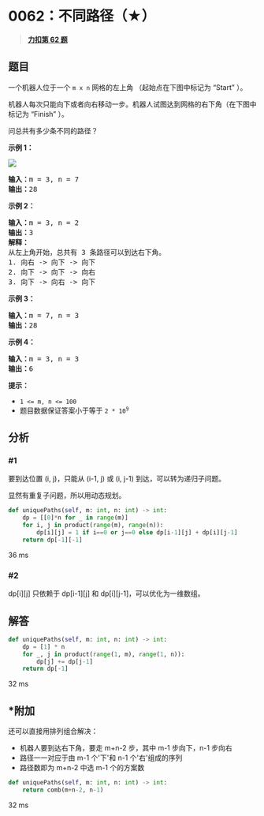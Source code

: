 # 0062：不同路径（★）


> <u>**[力扣第 62 题](https://leetcode.cn/problems/unique-paths/)**</u>

## 题目

<p>一个机器人位于一个 <code>m x n</code><em> </em>网格的左上角 （起始点在下图中标记为 “Start” ）。</p>

<p>机器人每次只能向下或者向右移动一步。机器人试图达到网格的右下角（在下图中标记为 “Finish” ）。</p>

<p>问总共有多少条不同的路径？</p>



<p><strong>示例 1：</strong></p>
<img src="https://assets.leetcode.com/uploads/2018/10/22/robot_maze.png" />
<pre>
<strong>输入：</strong>m = 3, n = 7
<strong>输出：</strong>28</pre>

<p><strong>示例 2：</strong></p>

<pre>
<strong>输入：</strong>m = 3, n = 2
<strong>输出：</strong>3
<strong>解释：</strong>
从左上角开始，总共有 3 条路径可以到达右下角。
1. 向右 -> 向下 -> 向下
2. 向下 -> 向下 -> 向右
3. 向下 -> 向右 -> 向下
</pre>

<p><strong>示例 3：</strong></p>

<pre>
<strong>输入：</strong>m = 7, n = 3
<strong>输出：</strong>28
</pre>

<p><strong>示例 4：</strong></p>

<pre>
<strong>输入：</strong>m = 3, n = 3
<strong>输出：</strong>6</pre>



<p><strong>提示：</strong></p>

<ul>
<li><code>1 <= m, n <= 100</code></li>
<li>题目数据保证答案小于等于 <code>2 * 10<sup>9</sup></code></li>
</ul>


## 分析

### #1

要到达位置 (i, j)，只能从 (i-1, j) 或 (i, j-1) 到达，可以转为递归子问题。

显然有重复子问题，所以用动态规划。

```python
def uniquePaths(self, m: int, n: int) -> int:
    dp = [[0]*n for _ in range(m)]
    for i, j in product(range(m), range(n)):
        dp[i][j] = 1 if i==0 or j==0 else dp[i-1][j] + dp[i][j-1]
    return dp[-1][-1]
```
36 ms

### #2

dp[i][j] 只依赖于 dp[i-1][j] 和 dp[i][j-1]，可以优化为一维数组。

## 解答

```python
def uniquePaths(self, m: int, n: int) -> int:
    dp = [1] * n
    for _, j in product(range(1, m), range(1, n)):
        dp[j] += dp[j-1]
    return dp[-1]
```
32 ms

## *附加

还可以直接用排列组合解决：
- 机器人要到达右下角，要走 m+n-2 步，其中 m-1 步向下，n-1 步向右
- 路径一一对应于由 m-1 个'下'和 n-1 个'右'组成的序列
- 路径数即为 m+n-2 中选 m-1 个的方案数

```python
def uniquePaths(self, m: int, n: int) -> int:
	return comb(m+n-2, n-1)
```
32 ms
